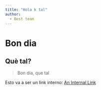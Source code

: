 ```yaml
---
title: "Hola k tal"
author:
  - Best team
---
```


# Bon dia

## Què tal?

> Bon dia, que tal

Esto va a ser un link interno: [An Internal Link](./markdown2.md)
